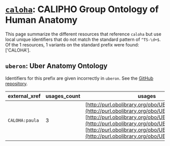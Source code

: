 # [`caloha`](https://bioregistry.io/caloha): CALIPHO Group Ontology of Human Anatomy

This page summarize the different resources that reference `caloha`
but use local unique identifiers that do not match the standard pattern of
`^TS-\d+$`. Of the 1 resources,
1 variants on the standard prefix were found: ['CALOHA'].

## `uberon`: Uber Anatomy Ontology

Identifiers for this prefix are given incorrectly in `uberon`. See the [GitHub repository](https://github.com/obophenotype/uberon).

| external_xref   |   usages_count | usages                                                                                                                                                                                                                                                                                         |
|-----------------|----------------|------------------------------------------------------------------------------------------------------------------------------------------------------------------------------------------------------------------------------------------------------------------------------------------------|
| `CALOHA:paula`  |              3 | [http://purl.obolibrary.org/obo/UBERON_0007808](http://purl.obolibrary.org/obo/UBERON_0007808), [http://purl.obolibrary.org/obo/UBERON_0014454](http://purl.obolibrary.org/obo/UBERON_0014454), [http://purl.obolibrary.org/obo/UBERON_0014455](http://purl.obolibrary.org/obo/UBERON_0014455) |

